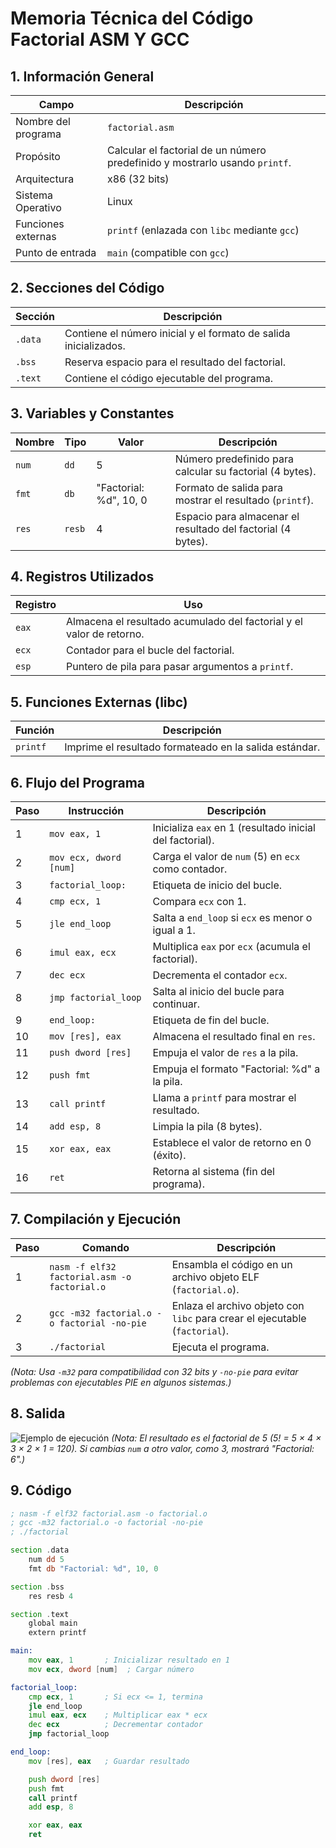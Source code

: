 # Memoria Técnica del Código Factorial ASM Y GCC

## 1. Información General

| Campo               | Descripción                                                                 |
|---------------------|-----------------------------------------------------------------------------|
| Nombre del programa | `factorial.asm`                                                     |
| Propósito           | Calcular el factorial de un número predefinido y mostrarlo usando `printf`. |
| Arquitectura        | x86 (32 bits)                                                              |
| Sistema Operativo   | Linux                                                                      |
| Funciones externas  | `printf` (enlazada con `libc` mediante `gcc`)                              |
| Punto de entrada    | `main` (compatible con `gcc`)                                              |

## 2. Secciones del Código

| Sección | Descripción                                                                 |
|---------|-----------------------------------------------------------------------------|
| `.data` | Contiene el número inicial y el formato de salida inicializados.            |
| `.bss`  | Reserva espacio para el resultado del factorial.                            |
| `.text` | Contiene el código ejecutable del programa.                                 |

## 3. Variables y Constantes

| Nombre | Tipo  | Valor               | Descripción                                      |
|--------|-------|---------------------|--------------------------------------------------|
| `num`  | `dd`  | 5                   | Número predefinido para calcular su factorial (4 bytes). |
| `fmt`  | `db`  | "Factorial: %d", 10, 0 | Formato de salida para mostrar el resultado (`printf`). |
| `res`  | `resb`| 4                   | Espacio para almacenar el resultado del factorial (4 bytes). |

## 4. Registros Utilizados

| Registro | Uso                                                                 |
|----------|---------------------------------------------------------------------|
| `eax`    | Almacena el resultado acumulado del factorial y el valor de retorno.|
| `ecx`    | Contador para el bucle del factorial.                               |
| `esp`    | Puntero de pila para pasar argumentos a `printf`.                   |

## 5. Funciones Externas (libc)

| Función | Descripción                                                                 |
|---------|-----------------------------------------------------------------------------|
| `printf`| Imprime el resultado formateado en la salida estándar.                      |

## 6. Flujo del Programa

| Paso | Instrucción         | Descripción                                           |
|------|---------------------|-------------------------------------------------------|
| 1    | `mov eax, 1`        | Inicializa `eax` en 1 (resultado inicial del factorial). |
| 2    | `mov ecx, dword [num]` | Carga el valor de `num` (5) en `ecx` como contador. |
| 3    | `factorial_loop:`   | Etiqueta de inicio del bucle.                         |
| 4    | `cmp ecx, 1`        | Compara `ecx` con 1.                                  |
| 5    | `jle end_loop`      | Salta a `end_loop` si `ecx` es menor o igual a 1.     |
| 6    | `imul eax, ecx`     | Multiplica `eax` por `ecx` (acumula el factorial).    |
| 7    | `dec ecx`           | Decrementa el contador `ecx`.                         |
| 8    | `jmp factorial_loop`| Salta al inicio del bucle para continuar.             |
| 9    | `end_loop:`         | Etiqueta de fin del bucle.                            |
| 10   | `mov [res], eax`    | Almacena el resultado final en `res`.                 |
| 11   | `push dword [res]`  | Empuja el valor de `res` a la pila.                   |
| 12   | `push fmt`          | Empuja el formato "Factorial: %d" a la pila.          |
| 13   | `call printf`       | Llama a `printf` para mostrar el resultado.           |
| 14   | `add esp, 8`        | Limpia la pila (8 bytes).                             |
| 15   | `xor eax, eax`      | Establece el valor de retorno en 0 (éxito).           |
| 16   | `ret`               | Retorna al sistema (fin del programa).                |

## 7. Compilación y Ejecución

| Paso | Comando                                      | Descripción                                          |
|------|----------------------------------------------|------------------------------------------------------|
| 1    | `nasm -f elf32 factorial.asm -o factorial.o` | Ensambla el código en un archivo objeto ELF (`factorial.o`). |
| 2    | `gcc -m32 factorial.o -o factorial -no-pie`  | Enlaza el archivo objeto con `libc` para crear el ejecutable (`factorial`). |
| 3    | `./factorial`                                | Ejecuta el programa.                                 |

*(Nota: Usa `-m32` para compatibilidad con 32 bits y `-no-pie` para evitar problemas con ejecutables PIE en algunos sistemas.)*

## 8. Salida
![Ejemplo de ejecución](/static/images/factorial_gcc.png)
*(Nota: El resultado es el factorial de 5 (5! = 5 × 4 × 3 × 2 × 1 = 120). Si cambias `num` a otro valor, como 3, mostrará "Factorial: 6".)*

## 9. Código

```asm
; nasm -f elf32 factorial.asm -o factorial.o
; gcc -m32 factorial.o -o factorial -no-pie
; ./factorial

section .data
    num dd 5
    fmt db "Factorial: %d", 10, 0

section .bss
    res resb 4

section .text
    global main
    extern printf

main:
    mov eax, 1       ; Inicializar resultado en 1
    mov ecx, dword [num]  ; Cargar número

factorial_loop:
    cmp ecx, 1       ; Si ecx <= 1, termina
    jle end_loop
    imul eax, ecx    ; Multiplicar eax * ecx
    dec ecx          ; Decrementar contador
    jmp factorial_loop

end_loop:
    mov [res], eax   ; Guardar resultado

    push dword [res]
    push fmt
    call printf
    add esp, 8

    xor eax, eax
    ret
